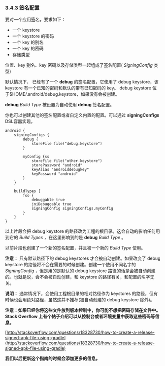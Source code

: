 ### 3.4.3 签名配置

要对一个应用签名，要求如下：

* 一个 keystore
* 一个 keystore 的密码
* 一个 key 的别名
* 一个 key 的密码
* 存储类型

位置、key 别名、key 密码以及存储类型一起组成了签名配置( *SigningConfig* 类型)

默认情况下， 已经有了一个 **debug** 的签名配置，它使用了 debug keystore，该 keystore 有一个已知的密码和默认的带有已知密码的 key。
debug keystore 位于$HOME/.android/debug.keystore，如果没有会被创建。

**debug** *Build Type* 被设置为自动使用 **debug** 签名配置。

你也可以创建其他的签名配置或者自定义内置的配置。可以通过 **signingConfigs** DSL容器实现。

    android {
        signingConfigs {
            debug {
                storeFile file("debug.keystore")
            }
    
            myConfig {ss
                storeFile file("other.keystore")
                storePassword "android"
                keyAlias "androiddebugkey"
                keyPassword "android"
            }
        }
    
        buildTypes {
            foo {
                debuggable true
                jniDebuggable true
                signingConfig signingConfigs.myConfig
            }
        }
    }
    
以上片段会把 debug keystore 的路径改为工程的根目录。这会自动的影响任何用到它的 *Build Types* ，在这里影响到的是 **debug** *Build Type* 。

以前片段也创建了一个新的签名配置，并且被一个新的 *Build Type* 使用。

**注意：** 只有默认路径下的 debug keystores 才会被自动创建。如果改变了 debug keystore 的路径将不会在需要的时候创建。创建一个使用不同名字的 *SigningConfig* ，但是用的是默认的 debug keystore 路径的话是会被自动创建的。也就是说，会不会被自动创建，和 keystore 的路径有关，和配置的名字无关。

**说明：** 通常情况下，会使用工程根目录的相对路径作为 keystores 的路径，但有时候也会用绝对路径，虽然这并不推荐(被自动创建的 debug keystore 除外)。

**注意：如果已经你将这些文件放到版本控制中，你可能不想把密码存储在文件中。Stack Overflow 上有个帖子介绍可以从控制台或者环境变量中获取这些密码等信息。**

[http://stackoverflow.com/questions/18328730/how-to-create-a-release-signed-apk-file-using-gradle](http://stackoverflow.com/questions/18328730/how-to-create-a-release-signed-apk-file-using-gradle)

**我们以后更新这个指南的时候会添加更多的信息。**
